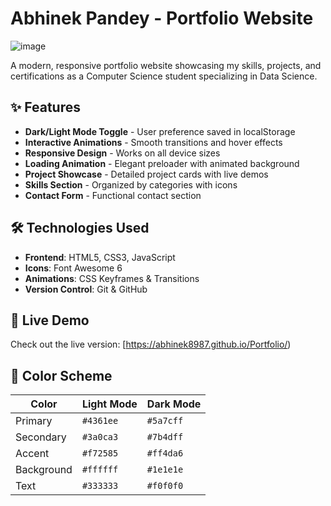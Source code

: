 # Abhinek Pandey - Portfolio Website

![image](https://github.com/user-attachments/assets/d28e3cea-7ac5-4296-864d-c33651c84ede)


A modern, responsive portfolio website showcasing my skills, projects, and certifications as a Computer Science student specializing in Data Science.

## ✨ Features

- **Dark/Light Mode Toggle** - User preference saved in localStorage
- **Interactive Animations** - Smooth transitions and hover effects
- **Responsive Design** - Works on all device sizes
- **Loading Animation** - Elegant preloader with animated background
- **Project Showcase** - Detailed project cards with live demos
- **Skills Section** - Organized by categories with icons
- **Contact Form** - Functional contact section

## 🛠 Technologies Used

- **Frontend**: HTML5, CSS3, JavaScript
- **Icons**: Font Awesome 6
- **Animations**: CSS Keyframes & Transitions
- **Version Control**: Git & GitHub

## 🚀 Live Demo

Check out the live version: [https://abhinek8987.github.io/Portfolio/)

## 🎨 Color Scheme

| Color          | Light Mode      | Dark Mode       |
|----------------|-----------------|-----------------|
| Primary        | `#4361ee`       | `#5a7cff`       |
| Secondary      | `#3a0ca3`       | `#7b4dff`       |
| Accent         | `#f72585`       | `#ff4da6`       |
| Background     | `#ffffff`       | `#1e1e1e`       |
| Text           | `#333333`       | `#f0f0f0`       |

